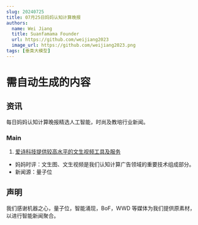 ```yaml
---
slug: 20240725
title: 07月25日妈妈认知计算晚报
authors:
  name: Wei Jiang
  title: Suanfamama Founder
  url: https://github.com/weijiang2023
  image_url: https://github.com/weijiang2023.png
tags: [垂类大模型]
---
```


# 需自动生成的内容

## 资讯

每日妈妈认知计算晚报精选人工智能，时尚及教培行业新闻。

### Main

1. [爱诗科技提供较高水平的文生视频工具及服务](https://mp.weixin.qq.com/s/lDE549wy1QEOmz5ZHZxHMw)

- 妈妈时评：文生图、文生视频是我们认知计算广告领域的重要技术组成部分。
- 新闻源：量子位

## 声明

我们感谢机器之心，量子位，智能涌现，BoF，WWD 等媒体为我们提供原素材，以进行智能新闻聚合。
